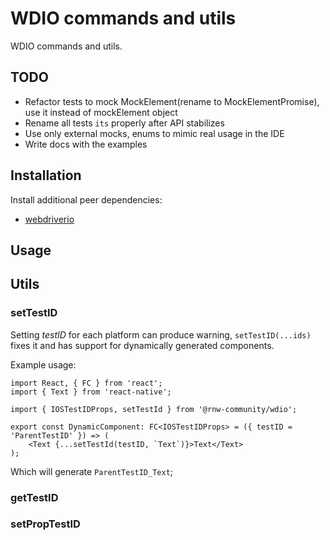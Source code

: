 # WDIO commands and utils

WDIO commands and utils.

## TODO

-   Refactor tests to mock MockElement(rename to MockElementPromise), use it instead of mockElement object
-   Rename all tests `its` properly after API stabilizes
-   Use only external mocks, enums to mimic real usage in the IDE
-   Write docs with the examples

## Installation

Install additional peer dependencies:

-   [webdriverio](https://github.com/webdriverio/webdriverio)

## Usage

## Utils

### setTestID

Setting _testID_ for each platform can produce warning, `setTestID(...ids)` fixes it and has support for dynamically
generated components.

Example usage:

```tsx
import React, { FC } from 'react';
import { Text } from 'react-native';

import { IOSTestIDProps, setTestId } from '@rnw-community/wdio';

export const DynamicComponent: FC<IOSTestIDProps> = ({ testID = 'ParentTestID' }) => (
    <Text {...setTestId(testID, `Text`)}>Text</Text>
);
```

Which will generate `ParentTestID_Text`;

### getTestID

### setPropTestID
